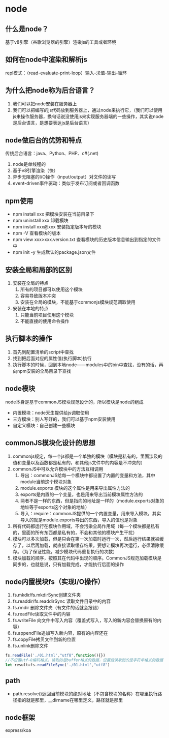 # node 

## 什么是node？
基于v8引擎（谷歌浏览器的引擎）渲染js的工具或者环境

## 如何在node中渲染和解析js
repl模式：（read-evaluate-print-loop）输入-求值-输出-循环

## 为什么把node称为后台语言？
1. 我们可以把node安装在服务器上
2. 我们可以把编写的js代码放到服务器上，通过node来执行它，（我们可以使用js来操作服务器，换句话说没使用js来实现服务器端的一些操作，其实说node是后台语言，是想要表达js是后台语言）

## node做后台的优势和特点
传统后台语言：java、Python、PHP、c#(.net)  
1. node是单线程的
2. 基于v8引擎渲染（快）
3. 异步无阻塞的I/O操作（input/output）对文件的读写
4. event-driven事件驱动：类似于发布订阅或者回调函数

## npm使用
+ npm install xxx 把模块安装在当前目录下
+ npm uninstall xxx   卸载模块
+ npm install xxx@xxx 安装指定版本号的模块
+ npm -V 查看模块的版本
+ npm view  xxx>xxx.version.txt 查看模块的历史版本信息输出到指定的文件中
+ npm init -y 生成默认的package.json文件

## 安装全局和局部的区别
1. 安装在全局的特点
   1. 所有的项目都可以使用这个模块
   2. 容易导致版本冲突
   3. 安装在全局的模块，不能基于commonjs模块规范调取使用
2. 安装在本地的特点
   1. 只能当前项目使用这个模块
   2. 不能直接的使用命令操作

## 执行脚本的操作
1. 首先到配置清单的script中查找
2. 找到把后面对应的属性值(执行脚本)执行
3. 执行脚本的时候，回到本地node——modules中的bin中查找，没有的话，再向npm安装的全局目录下查找

## node模块
node本身是基于commonJS模块规范设计的，所以模块是node的组成
+ 内置模块：node天生提供给js调取使用
+ 三方模块：别人写好的，我们可以基于npm安装使用
+ 自定义模块：自己创建一些模块

## commonJS模块化设计的思想
1. commonjs规定，每一个js都是一个单独的模块（模块是私有的，里面涉及的值和变量以及函数都是私有的，和其他js文件中的内容是不冲突的）
2. commonJS中可以允许模块中的方法互相调用
   1. 导出：commonJS给每一个模块中都设置了内置的变量和方法，其中module当前这个模块对象
   2. module.exports 模块的这个属性是用来导出属性方法的
   3. exports是内置的一个变量，也是用来导出当前模块属性方法的
   4. 两者不是一样的东西，但是指向的地址是一样的（module.exports对象的地址等于exports这个对象的地址）
   5. 导入：require：commonJS提供的一个内置变量，用来导入模块，其实导入的就是module.exports导出的东西，导入的值也是对象
3. 所有代码都运行在模块作用域，不会污染全局作用域（每一个模块都是私有的，里面的所有东西都是私有的，不会和其他的模块产生干扰）
4. 模块可以多次加载，但是只会在第一次加载时运行一次，然后运行结果就被缓存了，以后再加载，就直接读取缓存结果。要想让模块再次运行，必须清除缓存。（为了保证性能，减少模块代码重复执行的次数）
5. 模块加载的顺序，按照其在代码中出现的顺序。CommonJS规范加载模块是同步的，也就是说，只有加载完成，才能执行后面的操作

## node内置模块fs（实现I/O操作）
1. fs.mkdir/fs.mkdirSync创建文件夹
2. fs.readdir/fs.readdirSync 读取文件目录中的内容
3. fs.rmdir 删除文件夹（有文件的话就会报错）
4. fs.readFile读取文件中的内容
5. fs.writeFile 向文件中写入内容（覆盖式写入，写入的新内容会替换原有的内容）
6. fs.appendFile追加写入新内容，原有的内容还在
7. fs.copyFile拷贝文件到新的位置
8. fs.unlink删除文件

```JavaScript
fs.readFile('./01.html',"utf8",function(){})
//不设置utf-8编码格式，读取的是buffer格式的数据，设置后读取到的是字符串格式的数据
let result=fs.readFileSync('./01.html',"utf8")
```

## path 
+ path.resolve()返回当前模块的绝对地址（不包含模块的名称）在哪里执行路径指的就是那里，__dirname在哪里定义，路径就是那里

## node框架
express/koa